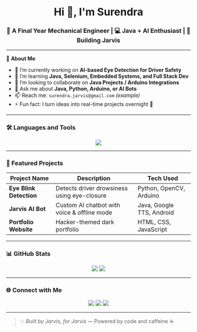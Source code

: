 <!-- SURENDHAR.R GitHub Profile README -->

<h1 align="center">Hi 👋, I'm Surendra</h1>
<h3 align="center">🚀 A Final Year Mechanical Engineer | 💻 Java + AI Enthusiast | 🧠 Building Jarvis</h3>

---

🌟 **About Me**

- 🔭 I’m currently working on **AI-based Eye Detection for Driver Safety**
- 🌱 I’m learning **Java, Selenium, Embedded Systems, and Full Stack Dev**
- 👯 I’m looking to collaborate on **Java Projects / Arduino Integrations**
- 💬 Ask me about **Java, Python, Arduino, or AI Bots**
- 📫 Reach me: `surendra.jarvis@gmail.com` *(example)*
- ⚡ Fun fact: I turn ideas into real-time projects overnight 🚀

---

### 🛠️ Languages and Tools

<p align="center">
  <img src="https://skillicons.dev/icons?i=java,python,c,html,css,javascript,arduino,git,github,vscode,figma" />
</p>

---

### 📂 Featured Projects

| Project Name | Description | Tech Used |
|--------------|-------------|-----------|
| **Eye Blink Detection** | Detects driver drowsiness using eye-closure | Python, OpenCV, Arduino |
| **Jarvis AI Bot** | Custom AI chatbot with voice & offline mode | Java, Google TTS, Android |
| **Portfolio Website** | Hacker-themed dark portfolio | HTML, CSS, JavaScript |

---

### 📊 GitHub Stats

<p align="center">
  <img src="https://github-readme-stats.vercel.app/api?username=surenX&show_icons=true&theme=tokyonight" />
  <img src="https://github-readme-stats.vercel.app/api/top-langs/?username=surenX&layout=compact&theme=tokyonight" />
</p>

---

### 🌐 Connect with Me

<p align="center">
  <a href="https://linkedin.com/in/surenX" target="_blank"><img src="https://img.shields.io/badge/LinkedIn-blue?logo=linkedin&style=for-the-badge"></a>
  <a href="https://surenjarvis.tech" target="_blank"><img src="https://img.shields.io/badge/Portfolio-darkred?logo=githubpages&style=for-the-badge"></a>
  <a href="mailto:surendra.jarvis@gmail.com"><img src="https://img.shields.io/badge/Gmail-red?logo=gmail&style=for-the-badge"></a>
</p>

---

> 💡 *Built by Jarvis, for Jarvis* — Powered by code and caffeine ☕

